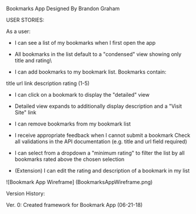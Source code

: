 Bookmarks App
Designed By Brandon Graham


USER STORIES: 

As a user:

* I can see a list of my bookmarks when I first open the app

* All bookmarks in the list default to a "condensed" view showing only title and rating\

* I can add bookmarks to my bookmark list. Bookmarks contain:

title
url link
description
rating (1-5)

* I can click on a bookmark to display the "detailed" view

* Detailed view expands to additionally display description and a "Visit Site" link

* I can remove bookmarks from my bookmark list

* I receive appropriate feedback when I cannot submit a bookmark
Check all validations in the API documentation (e.g. title and url field required)

* I can select from a dropdown a "minimum rating" to filter the list by all bookmarks rated above the chosen selection

* (Extension) I can edit the rating and description of a bookmark in my list


![Bookmark App Wireframe] (BookmarksAppWireframe.png)


Version History:

Ver. 0: Created framework for Bookmark App (06-21-18)